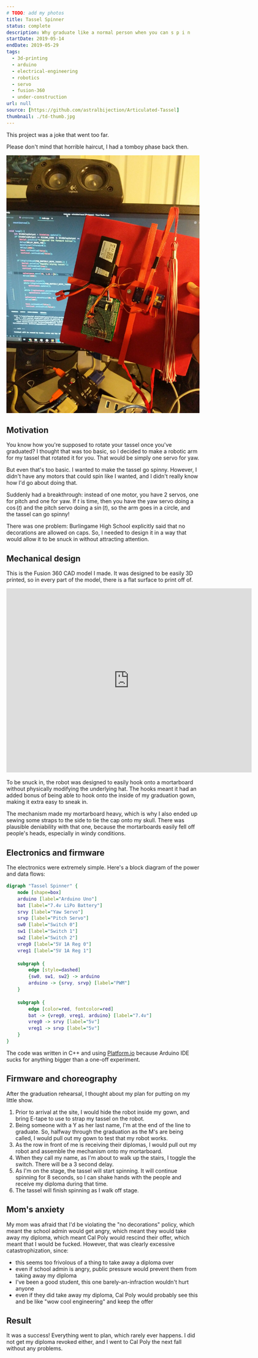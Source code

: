 ```yaml
---
# TODO: add my photos
title: Tassel Spinner
status: complete
description: Why graduate like a normal person when you can s p i n
startDate: 2019-05-14
endDate: 2019-05-29
tags:
  - 3d-printing
  - arduino
  - electrical-engineering
  - robotics
  - servo
  - fusion-360
  - under-construction
url: null
source: [https://github.com/astralbijection/Articulated-Tassel]
thumbnail: ./td-thumb.jpg
---
```


This project was a joke that went too far.

Please don't mind that horrible haircut, I had a tomboy phase back then.

![A closeup of the robotic tassel spinner.](./td.jpg)

## Motivation

You know how you're supposed to rotate your tassel once you've graduated? I
thought that was too basic, so I decided to make a robotic arm for my tassel
that rotated it for you. That would be simply one servo for yaw.

But even that's too basic. I wanted to make the tassel go spinny. However, I
didn't have any motors that could spin like I wanted, and I didn't really know
how I'd go about doing that.

Suddenly had a breakthrough: instead of one motor, you have 2 servos, one for
pitch and one for yaw. If $t$ is time, then you have the yaw servo doing a
$\cos(t)$ and the pitch servo doing a $\sin(t)$, so the arm goes in a circle,
and the tassel can go spinny!

There was one problem: Burlingame High School explicitly said that no
decorations are allowed on caps. So, I needed to design it in a way that would
allow it to be snuck in without attracting attention.

## Mechanical design

This is the Fusion 360 CAD model I made. It was designed to be easily 3D
printed, so in every part of the model, there is a flat surface to print off of.

<iframe src="https://myhub.autodesk360.com/ue28d9dcb/shares/public/SH56a43QTfd62c1cd96861e8d7f6f245ce0b?mode=embed" width="640" height="480" allowfullscreen="true" webkitallowfullscreen="true" mozallowfullscreen="true"  frameborder="0"></iframe>

To be snuck in, the robot was designed to easily hook onto a mortarboard without
physically modifying the underlying hat. The hooks meant it had an added bonus
of being able to hook onto the inside of my graduation gown, making it extra
easy to sneak in.

The mechanism made my mortarboard heavy, which is why I also ended up sewing
some straps to the side to tie the cap onto my skull. There was plausible
deniability with that one, because the mortarboards easily fell off people's
heads, especially in windy conditions.

## Electronics and firmware

The electronics were extremely simple. Here's a block diagram of the power and
data flows:

```dot
digraph "Tassel Spinner" {
    node [shape=box]
    arduino [label="Arduino Uno"]
    bat [label="7.4v LiPo Battery"]
    srvy [label="Yaw Servo"]
    srvp [label="Pitch Servo"]
    sw0 [label="Switch 0"]
    sw1 [label="Switch 1"]
    sw2 [label="Switch 2"]
    vreg0 [label="5V 1A Reg 0"]
    vreg1 [label="5V 1A Reg 1"]

    subgraph {
        edge [style=dashed]
        {sw0, sw1, sw2} -> arduino
        arduino -> {srvy, srvp} [label="PWM"]
    }

    subgraph {
        edge [color=red, fontcolor=red]
        bat -> {vreg0, vreg1, arduino} [label="7.4v"]
        vreg0 -> srvy [label="5v"]
        vreg1 -> srvp [label="5v"]
    }
}
```

The code was written in C++ and using [Platform.io](https://platformio.org/)
because Arduino IDE sucks for anything bigger than a one-off experiment.

## Firmware and choreography

After the graduation rehearsal, I thought about my plan for putting on my little
show.

1. Prior to arrival at the site, I would hide the robot inside my gown, and
   bring E-tape to use to strap my tassel on the robot.
2. Being someone with a Y as her last name, I'm at the end of the line to
   graduate. So, halfway through the graduation as the M's are being called, I
   would pull out my gown to test that my robot works.
3. As the row in front of me is receiving their diplomas, I would pull out my
   robot and assemble the mechanism onto my mortarboard.
4. When they call my name, as I'm about to walk up the stairs, I toggle the
   switch. There will be a 3 second delay.
5. As I'm on the stage, the tassel will start spinning. It will continue
   spinning for 8 seconds, so I can shake hands with the people and receive my
   diploma during that time.
6. The tassel will finish spinning as I walk off stage.

## Mom's anxiety

My mom was afraid that I'd be violating the "no decorations" policy, which meant
the school admin would get angry, which meant they would take away my diploma,
which meant Cal Poly would rescind their offer, which meant that I would be
fucked. However, that was clearly excessive catastrophization, since:

- this seems too frivolous of a thing to take away a diploma over
- even if school admin is angry, public pressure would prevent them from taking
  away my diploma
- I've been a good student, this one barely-an-infraction wouldn't hurt anyone
- even if they did take away my diploma, Cal Poly would probably see this and be
  like "wow cool engineering" and keep the offer

## Result

It was a success! Everything went to plan, which rarely ever happens. I did not
get my diploma revoked either, and I went to Cal Poly the next fall without any
problems.
